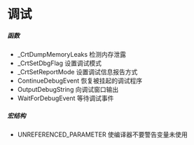 # 调试

##### 函数

- _CrtDumpMemoryLeaks 检测内存泄露
- _CrtSetDbgFlag 设置调试模式
- _CrtSetReportMode 设置调试信息报告方式
- ContinueDebugEvent 恢复被挂起的调试程序
- OutputDebugString 向调试窗口输出
- WaitForDebugEvent 等待调试事件

##### 宏结构

- UNREFERENCED_PARAMETER 使编译器不要警告变量未使用
